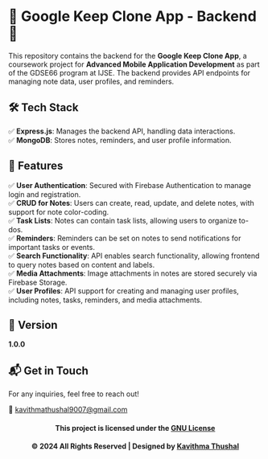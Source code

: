 # 🌟 Google Keep Clone App - Backend 🌟

This repository contains the backend for the **Google Keep Clone App**, a coursework project for **Advanced Mobile
Application Development** as part of the GDSE66 program at IJSE. The backend provides API endpoints for managing note
data, user profiles, and reminders.

## 🛠️ Tech Stack

✅ **Express.js**: Manages the backend API, handling data interactions.</br>
✅ **MongoDB**: Stores notes, reminders, and user profile information.</br>

## 🚀 Features

✅ **User Authentication**: Secured with Firebase Authentication to manage login and registration.</br>
✅ **CRUD for Notes**: Users can create, read, update, and delete notes, with support for note color-coding.</br>
✅ **Task Lists**: Notes can contain task lists, allowing users to organize to-dos.</br>
✅ **Reminders**: Reminders can be set on notes to send notifications for important tasks or events.</br>
✅ **Search Functionality**: API enables search functionality, allowing frontend to query notes based on content and
labels.</br>
✅ **Media Attachments**: Image attachments in notes are stored securely via Firebase Storage.</br>
✅ **User Profiles**: API support for creating and managing user profiles, including notes, tasks, reminders, and media
attachments.</br>

## 📝 Version

**1.0.0**

## 📬 Get in Touch

For any inquiries, feel free to reach out!

📧 [kavithmathushal9007@gmail.com](mailto:kavithmathushal9007@gmail.com)

<div align="center">

#### This project is licensed under the [GNU License](LICENSE)

#### © 2024 All Rights Reserved | Designed by [Kavithma Thushal](https://github.com/Kavithma-Thushal)

</div>